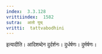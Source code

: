 ```yaml
---
index:  3.3.128
vrittiindex:  1582
sutra:  आतो युच्
vritti:  tattvabodhini 
---
```


इत्यादीति। आदिशब्देन दुर्दर्शनः। दुर्धर्षणः। दुर्मर्षणः। 

